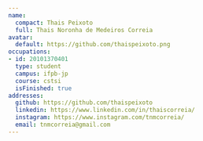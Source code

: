 ```yaml
---
name:
  compact: Thais Peixoto
  full: Thais Noronha de Medeiros Correia
avatar:
  default: https://github.com/thaispeixoto.png
occupations:
- id: 20101370401
  type: student
  campus: ifpb-jp
  course: cstsi
  isFinished: true
addresses:
  github: https://github.com/thaispeixoto
  linkedin: https://www.linkedin.com/in/thaiscorreia/
  instagram: https://www.instagram.com/tnmcorreia/
  email: tnmcorreia@gmail.com
---
```

